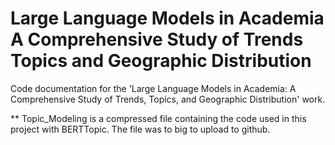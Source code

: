# Large Language Models in Academia A Comprehensive Study of Trends Topics and Geographic Distribution
Code documentation for the 'Large Language Models in Academia: A Comprehensive Study of Trends, Topics, and Geographic Distribution' work.


** Topic_Modeling is a compressed file containing the code used in this project with BERTTopic. The file was to big to upload to github.
